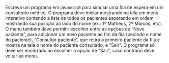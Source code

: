 Escreva um programa em javascript para simular uma fila de espera em um consultório médico. O programa deve iniciar mostrando na tela um menu interativo contendo a lista de todos os pacientes esperando em ordem mostrando sua posição ao lado do nome (ex.: 1º Matheus, 2º Marcos, etc). O menu também deve permitir escolher entre as opções de “Novo paciente”, para adicionar um novo paciente ao fim da fila (pedindo o nome do paciente), “Consultar paciente”, que retira o primeiro paciente da fila e mostra na tela o nome do paciente consultado, e “Sair”. O programa só deve ser encerrado ao escolher a opção de “Sair”, caso contrário deve voltar ao menu.